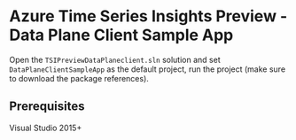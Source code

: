 # Azure Time Series Insights Preview - Data Plane Client Sample App

Open the `TSIPreviewDataPlaneclient.sln` solution and set `DataPlaneClientSampleApp` as the default project, run the project (make sure to download the package references).

## Prerequisites 

Visual Studio 2015+

